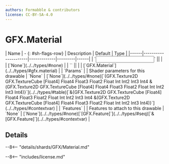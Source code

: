 ```yaml
---
authors: Formabble & contributors
license: CC-BY-SA-4.0
---
```



# GFX.Material

<div class="sh-parameters" markdown="1">
| Name | - {: #sh-flags-row} | Description | Default | Type |
|------|---------------------|-------------|---------|------|
| `<input>` || | | [`None`](../../types/#none) |
| `<output>` || | | [`GFX.Material`](../../types/#gfx.material) |
| `Params` |  | Shader parameters for this drawable | `None` | [`None`](../../types/#none)[`{GFX.Texture2D GFX.TextureCube [Float4] Float4 Float3 Float2 Float Int Int2 Int3 Int4 &(GFX.Texture2D GFX.TextureCube [Float4] Float4 Float3 Float2 Float Int Int2 Int3 Int4)}`](../../types/#table)[`&{GFX.Texture2D GFX.TextureCube [Float4] Float4 Float3 Float2 Float Int Int2 Int3 Int4 &(GFX.Texture2D GFX.TextureCube [Float4] Float4 Float3 Float2 Float Int Int2 Int3 Int4)}`](../../types/#contextvar) |
| `Features` |  | Features to attach to this drawable | `None` | [`None`](../../types/#none)[`[GFX.Feature]`](../../types/#seq)[`&[GFX.Feature]`](../../types/#contextvar) |

</div>



## Details

--8<-- "details/shards/GFX/Material.md"


--8<-- "includes/license.md"

